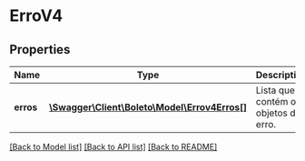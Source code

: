 # ErroV4

## Properties
Name | Type | Description | Notes
------------ | ------------- | ------------- | -------------
**erros** | [**\Swagger\Client\Boleto\Model\Errov4Erros[]**](Errov4Erros.md) | Lista que contém os objetos de erro. | [optional]

[[Back to Model list]](../../README.md#documentation-for-models) [[Back to API list]](../../README.md#documentation-for-api-endpoints) [[Back to README]](../../README.md)
